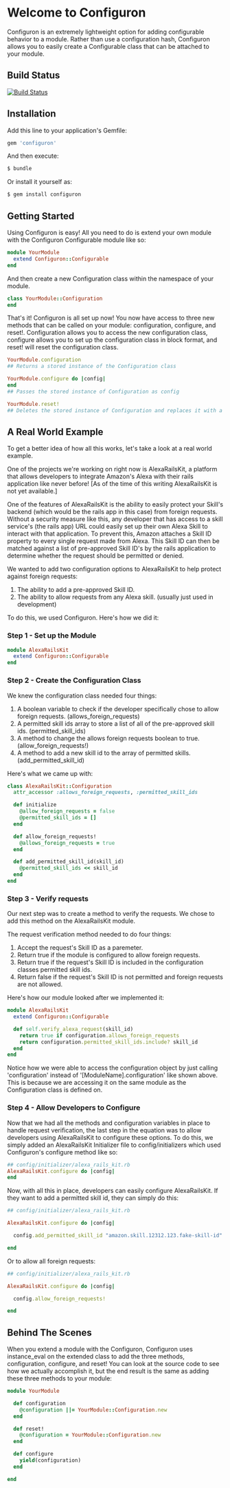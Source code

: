 # Welcome to Configuron

Configuron is an extremely lightweight option for adding configurable behavior to a module. Rather than use a configuration hash, Configuron allows you to easily create a Configurable class that can be attached to your module.

## Build Status

[![Build Status](https://travis-ci.org/JoshHadik/Configuron.svg?branch=master)](https://travis-ci.org/JoshHadik/Configuron)


## Installation

Add this line to your application's Gemfile:

```ruby
gem 'configuron'
```

And then execute:
```bash
$ bundle
```

Or install it yourself as:
```bash
$ gem install configuron
```


## Getting Started

Using Configuron is easy! All you need to do is extend your own module with the Configuron Configurable module like so:

```ruby
module YourModule
  extend Configuron::Configurable
end
```
And then create a new Configuration class within the namespace of your module.

```ruby
class YourModule::Configuration
end
```

That's it! Configuron is all set up now! You now have access to three new methods that can be called on your module: configuration, configure, and reset!. Configuration allows you to access the new configuration class, configure allows you to set up the configuration class in block format, and reset! will reset the configuration class.

```ruby
YourModule.configuration
## Returns a stored instance of the Configuration class
```

```ruby
YourModule.configure do |config|
end
## Passes the stored instance of Configuration as config
```

```ruby
YourModule.reset!
## Deletes the stored instance of Configuration and replaces it with a new one
```


## A Real World Example

To get a better idea of how all this works, let's take a look at a real world example.

One of the projects we're working on right now is AlexaRailsKit, a platform that allows developers to integrate Amazon's Alexa with their rails application like never before! [As of the time of this writing AlexaRailsKit is not yet available.]

One of the features of AlexaRailsKit is the ability to easily protect your Skill's backend (which would be the rails app in this case) from foreign requests. Without a security measure like this, any developer that has access to a skill service's (the rails app) URL could easily set up their own Alexa Skill to interact with that application. To prevent this, Amazon attaches a Skill ID property to every single request made from Alexa. This Skill ID can then be matched against a list of pre-approved Skill ID's by the rails application to determine whether the request should be permitted or denied.

We wanted to add two configuration options to AlexaRailsKit to help protect against foreign requests:

1. The ability to add a pre-approved Skill ID.
2. The ability to allow requests from any Alexa skill. (usually just used in development)

To do this, we used Configuron. Here's how we did it:


### Step 1 - Set up the Module


```ruby
module AlexaRailsKit
  extend Configuron::Configurable
end
```


### Step 2 - Create the Configuration Class


We knew the configuration class needed four things:

1. A boolean variable to check if the developer specifically chose to allow foreign requests. (allows_foreign_requests)
2. A permitted skill ids array to store a list of all of the pre-approved skill ids. (permitted_skill_ids)
3. A method to change the allows foreign requests boolean to true. (allow_foreign_requests!)
4. A method to add a new skill id to the array of permitted skills. (add_permitted_skill_id)

Here's what we came up with:

```ruby
class AlexaRailsKit::Configuration
  attr_accessor :allows_foreign_requests, :permitted_skill_ids

  def initialize
    @allow_foreign_requests = false
    @permitted_skill_ids = []
  end

  def allow_foreign_requests!
    @allows_foreign_requests = true
  end

  def add_permitted_skill_id(skill_id)
    @permitted_skill_ids << skill_id
  end
end
```


### Step 3 - Verify requests


Our next step was to create a method to verify the requests. We chose to add this method on the AlexaRailsKit module.

The request verification method needed to do four things:

1. Accept the request's Skill ID as a paremeter.
2. Return true if the module is configured to allow foreign requests.
3. Return true if the request's Skill ID is included in the configuration classes permitted skill ids.
4. Return false if the request's Skill ID is not permitted and foreign requests are not allowed.

Here's how our module looked after we implemented it:

```ruby
module AlexaRailsKit
  extend Configuron::Configurable

  def self.verify_alexa_request(skill_id)
    return true if configuration.allows_foreign_requests
    return configuration.permitted_skill_ids.include? skill_id
  end
end
```

Notice how we were able to access the configuration object by just calling 'configuration' instead of '[ModuleName].configuration' like shown above. This is because we are accessing it on the same module as the Configuration class is defined on.


### Step 4 - Allow Developers to Configure


Now that we had all the methods and configuration variables in place to handle request verification, the last step in the equation was to allow developers using AlexaRailsKit to configure these options. To do this, we simply added an AlexaRailsKit Initializer file to config/initializers which used Configuron's configure method like so:

```ruby
## config/initializer/alexa_rails_kit.rb
AlexaRailsKit.configure do |config|
end
```

Now, with all this in place, developers can easily configure AlexaRailsKit. If they want to add a permitted skill id, they can simply do this:

```ruby
## config/initializer/alexa_rails_kit.rb

AlexaRailsKit.configure do |config|

  config.add_permitted_skill_id "amazon.skill.12312.123.fake-skill-id"

end
```

Or to allow all foreign requests:

```ruby
## config/initializer/alexa_rails_kit.rb

AlexaRailsKit.configure do |config|

  config.allow_foreign_requests!

end
```


## Behind The Scenes

When you extend a module with the Configuron, Configuron uses instance_eval on the extended class to add the three methods, configuration, configure, and reset! You can look at the source code to see how we actually accomplish it, but the end result is the same as adding these three methods to your module:

```ruby
module YourModule

  def configuration
    @configuration ||= YourModule::Configuration.new
  end

  def reset!
    @configuration = YourModule::Configuration.new
  end

  def configure
    yield(configuration)
  end

end
```
